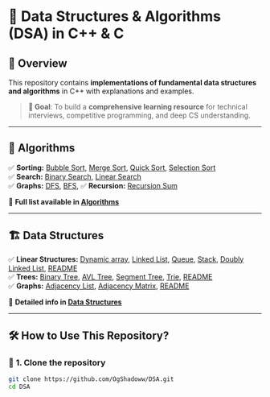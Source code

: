 # 🚀 Data Structures & Algorithms (DSA) in C++ & C

## 📌 Overview
This repository contains **implementations of fundamental data structures and algorithms** in C++ with explanations and examples.  
<!-- It also includes **problem solutions from LeetCode, Codeforces, and AtCoder** to demonstrate real-world applications of DSA.   -->

> **🎯 Goal**: To build a **comprehensive learning resource** for technical interviews, competitive programming, and deep CS understanding.

---

## 📖 Algorithms
✅ **Sorting:** [Bubble Sort](./Algorithms/Sorting/BubbleSort.c), [Merge Sort](./Algorithms/Sorting/MergeSort.c), [Quick Sort](./Algorithms/Sorting/QuickSort.c), [Selection Sort](./Algorithms/Sorting/SelectionSort.c)  
✅ **Search:** [Binary Search](./Algorithms/Search/BinarySearch.c), [Linear Search](./Algorithms/Search/LinearSearch.c)  
✅ **Graphs:** [DFS](./Algorithms/Graph/DFS.cpp), [BFS](./Algorithms/Graph/BFS.cpp), 
✅ **Recursion:** [Recursion Sum](./Algorithms/Recursion/RecursionSum.cpp)  

📌 **Full list available in [Algorithms](./Algorithms/README.md)**  

---

## 🏗️ Data Structures
✅ **Linear Structures:** [Dynamic array](./DataStructures/Linear/DynamicArray.cpp), [Linked List](./DataStructures/Linear/LinkedList.cpp), [Queue](./DataStructures/Linear/Queue.cpp), [Stack](./DataStructures/Linear/Stack.cpp), [Doubly Linked List](./DataStructures/Linear/DoublyLinkedList.cpp), [README](./DataStructures/Linear/README.md)   
✅ **Trees:** [Binary Tree](./DataStructures/Tree/BinaryTree.cpp), [AVL Tree](./DataStructures/Tree/AVLTree.cpp), [Segment Tree](./DataStructures/Tree/SegmentTree.cpp), [Trie](./DataStructures/Tree/Trie.cpp), [README](./DataStructures/Trees/README.md)   
✅ **Graphs:** [Adjacency List](./DataStructures/Graph/AdjacencyList.cpp), [Adjacency Matrix](./DataStructures/Graph/AdjacencyMatrix.cpp), [README](./DataStructures/Graphs/README.md)   

📌 **Detailed info in [Data Structures](./DataStructures/README.md)**  

---

## 🛠️ How to Use This Repository?
### 🔹 **1. Clone the repository**
```sh
git clone https://github.com/OgShadoww/DSA.git
cd DSA
